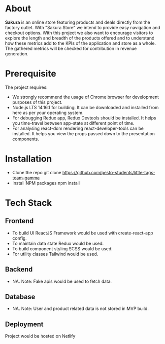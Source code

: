 # About
**Sakura** is an online store featuring products and deals directly from the factory outlet. With "Sakura Store" we intend to provide easy navigation and checkout options. With this project we also want to encourage visitors to explore the length and breadth of the products offered and to understand how these metrics add to the KPIs of the application and store as a whole. The gathered metrics will be checked for contribution in revenue generation.

# Prerequisite

The project requires:

* We strongly recommend the usage of Chrome browser for development purposes of this project. 
* Node.js LTS 14.16.1 for building. It can be downloaded and installed from here as per your operating system.
* For debugging Redux app, Redux Devtools should be installed. It helps you time-travel between app-state at different point of time. 
* For analysing react-dom rendering react-developer-tools can be installed. It helps you view the props passed down to the presentation components.

# Installation
* Clone the repo
git clone https://github.com/pesto-students/little-tags-team-gamma
* Install NPM packages
npm install

# Tech Stack
## Frontend
* To build UI ReactJS Framework would be used with create-react-app config.
* To maintain data state Redux would be used. 
* To build component styling SCSS would be used. 
* For utility classes Tailwind would be used.
## Backend 
* NA.
 	Note:  Fake apis would be used to fetch data. 

## Database 
* NA.
Note: User and product related data is not stored in MVP build.
## Deployment
Project would be hosted on Netlify

